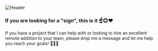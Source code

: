 ![Header](https://raw.githubusercontent.com/gist/jimmerioles/83f3eb44cec829dddb79f460f49e6284/raw/4bfd1d8f8495be1c14cec23d2217412607a388dc/brand-header-3waves-title-28px.svg)


### If you are looking for a "sign", this is it ☝️😊❤️

If you have a project that I can help with or looking to hire an excellent remote addition to your team, please drop me a message and let me help you reach your goals! 🤙😊🎯


<!--
**jimmerioles/jimmerioles** is a ✨ _special_ ✨ repository because its `README.md` (this file) appears on your GitHub profile.

Here are some ideas to get you started:

- 🔭 I’m currently working on ...
- 🌱 I’m currently learning ...
- 👯 I’m looking to collaborate on ...
- 🤔 I’m looking for help with ...
- 💬 Ask me about ...
- 📫 How to reach me: ...
- 😄 Pronouns: ...
- ⚡ Fun fact: ...
-->
